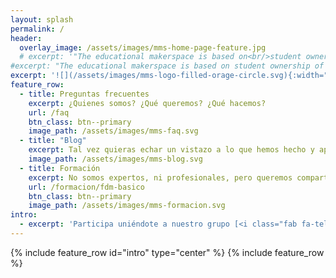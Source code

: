 ```yaml
---
layout: splash
permalink: /
header:
  overlay_image: /assets/images/mms-home-page-feature.jpg
  # excerpt: '"The educational makerspace is based on<br/>student ownership of their learning"<br/><br/>-Laura Fleming'
#excerpt: "The educational makerspace is based on student ownership of their learning<br/><br/>--Laura Fleming"
excerpt: '![](/assets/images/mms-logo-filled-orage-circle.svg){:width="210" .align-left}<br/>"The educational makerspace is based on student ownership of their learning."<br/><br/>--Laura Fleming'
feature_row:
  - title: Preguntas frecuentes
    excerpt: ¿Quienes somos? ¿Qué queremos? ¿Qué hacemos?
    url: /faq
    btn_class: btn--primary
    image_path: /assets/images/mms-faq.svg
  - title: "Blog"
    excerpt: Tal vez quieras echar un vistazo a lo que hemos hecho y aprendido hasta ahora.
    image_path: /assets/images/mms-blog.svg
  - title: Formación
    excerpt: No somos expertos, ni profesionales, pero queremos compartir lo que sabemos.
    url: /formacion/fdm-basico
    btn_class: btn--primary
    image_path: /assets/images/mms-formacion.svg
intro:
  - excerpt: 'Participa uniéndote a nuestro grupo [<i class="fab fa-telegram"></i> Malaga MakerSpace](https://t.me/makerspacemalaga){: .btn .btn--twitter}'
---
```


{% include feature_row id="intro" type="center" %}
{% include feature_row %}
